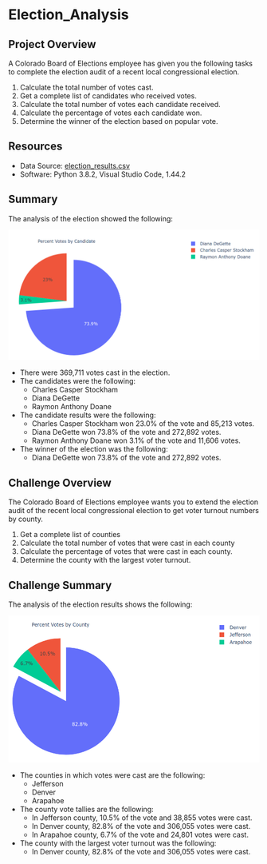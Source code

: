 # Election_Analysis

## Project Overview

A Colorado Board of Elections employee has given you the following tasks to complete the election audit of a recent local congressional election.

1. Calculate the total number of votes cast.
2. Get a complete list of candidates who received votes.
3. Calculate the total number of votes each candidate received.
4. Calculate the percentage of votes each candidate won.
5. Determine the winner of the election based on popular vote.

## Resources

- Data Source: [election_results.csv](Resources/election_results.csv)
- Software: Python 3.8.2, Visual Studio Code, 1.44.2

## Summary

The analysis of the election showed the following:

![](Resources/PercentVotesByCandidate.png)

- There were 369,711 votes cast in the election.
- The candidates were the following:
  - Charles Casper Stockham
  - Diana DeGette
  - Raymon Anthony Doane
- The candidate results were the following:
  - Charles Casper Stockham won 23.0% of the vote and 85,213 votes.
  - Diana DeGette won 73.8% of the vote and 272,892 votes.
  - Raymon Anthony Doane won 3.1% of the vote and 11,606 votes.
- The winner of the election was the following:
  - Diana DeGette won 73.8% of the vote and 272,892 votes.

## Challenge Overview

The Colorado Board of Elections employee wants you to extend the election audit of the recent local congressional election to get voter turnout numbers by county.

1. Get a complete list of counties
2. Calculate the total number of votes that were cast in each county
3. Calculate the percentage of votes that were cast in each county.
4. Determine the county with the largest voter turnout.

## Challenge Summary

The analysis of the election results shows the following:

![](Resources/PercentVotesByCounty.png)

- The counties in which votes were cast are the following:
  - Jefferson
  - Denver
  - Arapahoe
- The county vote tallies are the following:
  - In Jefferson county, 10.5% of the vote and 38,855 votes were cast.
  - In Denver county, 82.8% of the vote and 306,055 votes were cast.
  - In Arapahoe county, 6.7% of the vote and 24,801 votes were cast.
- The county with the largest voter turnout was the following:
  - In Denver county, 82.8% of the vote and 306,055 votes were cast.
